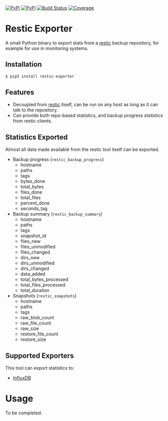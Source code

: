 [![PyPi](https://img.shields.io/pypi/v/restic-exporter.svg)](https://pypi.org/project/restic-exporter/)
[![PyPi](https://img.shields.io/pypi/pyversions/restic-exporter.svg)](https://pypi.org/project/restic-exporter/)
[![Build Status](https://travis-ci.com/dermotduffy/restic-exporter.svg?branch=main)](https://travis-ci.com/dermotduffy/restic-exporter)
[![Coverage](https://img.shields.io/codecov/c/github/dermotduffy/restic-exporter)](https://codecov.io/gh/dermotduffy/restic-exporter)

# Restic Exporter

A small Python binary to export stats from a [restic](https://github.com/restic/restic)
backup repository, for example for use in monitoring systems.

## Installation

```bash
$ pip3 install restic-exporter
```
## Features

   * Decoupled from [restic](https://github.com/restic/restic) itself, can be run on any
     host as long as it can talk to the repository.
   * Can provide both repo-based statistics, and backup progress statistics from restic clients.

## Statistics Exported

Almost all data made available from the restic tool itself can be exported.

   * Backup progress (`restic_backup_progress`)
      * hostname
      * paths
      * tags
      * bytes_done
      * total_bytes
      * files_done
      * total_files
      * percent_done
      * seconds_tag
   * Backup summary  (`restic_backup_summary`)
      * hostname
      * paths
      * tags
      * snapshot_id
      * files_new
      * files_unmodified
      * files_changed
      * dirs_new
      * dirs_unmodified
      * dirs_changed
      * data_added
      * total_bytes_processed
      * total_files_processed
      * total_duration
   * Snapshots  (`restic_snapshots`)
      * hostname
      * paths
      * tags
      * raw_blob_count
      * raw_file_count
      * raw_size
      * restore_file_count
      * restore_size

## Supported Exporters

This tool can export statistics to:

   * [InfluxDB](https://github.com/influxdata/influxdb)

# Usage

To be completed.
